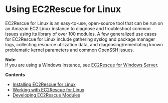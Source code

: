 # Using EC2Rescue for Linux<a name="Linux-Server-EC2Rescue"></a>

EC2Rescue for Linux is an easy\-to\-use, open\-source tool that can be run on an Amazon EC2 Linux instance to diagnose and troubleshoot common issues using its library of over 100 modules\. A few generalized use cases for EC2Rescue for Linux include gathering syslog and package manager logs, collecting resource utilization data, and diagnosing/remediating known problematic kernel parameters and common OpenSSH issues\.

**Note**  
If you are using a Windows instance, see [EC2Rescue for Windows Server](https://docs.aws.amazon.com/AWSEC2/latest/WindowsGuide/Windows-Server-EC2Rescue.html)\.

**Contents**
+ [Installing EC2Rescue for Linux](ec2rl_install.md)
+ [Working with EC2Rescue for Linux](ec2rl_working.md)
+ [Developing EC2Rescue Modules](ec2rl_moduledev.md)